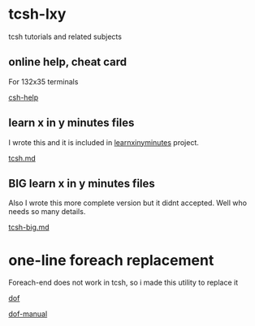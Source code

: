 # tcsh-lxy
tcsh tutorials and related subjects

## online help, cheat card
For 132x35 terminals

[csh-help](https://github.com/nereusx/tcsh-lxy/blob/master/csh-help)

## learn x in y minutes files
I wrote this and it is included in [learnxinyminutes](https://learnxinyminutes.com/) project.

[tcsh.md](https://github.com/nereusx/tcsh-lxy/blob/master/tcsh.md)

## BIG learn x in y minutes files
Also I wrote this more complete version but it didnt accepted.
Well who needs so many details.

[tcsh-big.md](https://github.com/nereusx/tcsh-lxy/blob/master/tcsh-big.md)

# one-line foreach replacement
Foreach-end does not work in tcsh, so i made this utility to replace it

[dof](https://github.com/nereusx/unix-utils/tree/master/dof)

[dof-manual](https://github.com/nereusx/unix-utils/blob/master/dof/dof.pdf)
